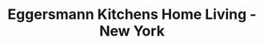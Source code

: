 ---
title: "Eggersmann Kitchens Home Living - New York"
url: /new-york/eggersmann-kitchens-home-living-new-york/
shop: kitchen
---